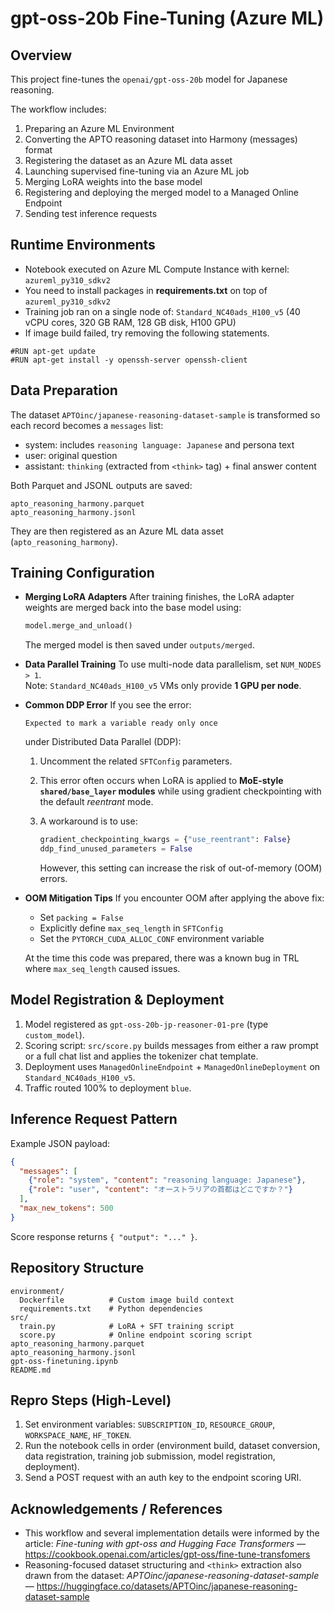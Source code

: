 # gpt-oss-20b Fine-Tuning (Azure ML)

## Overview
This project fine-tunes the `openai/gpt-oss-20b` model for Japanese reasoning.

The workflow includes:
1. Preparing an Azure ML Environment
2. Converting the APTO reasoning dataset into Harmony (messages) format
3. Registering the dataset as an Azure ML data asset
4. Launching supervised fine-tuning via an Azure ML job
5. Merging LoRA weights into the base model
6. Registering and deploying the merged model to a Managed Online Endpoint
7. Sending test inference requests

## Runtime Environments
- Notebook executed on Azure ML Compute Instance with kernel: `azureml_py310_sdkv2`
- You need to install packages in **requirements.txt** on top of `azureml_py310_sdkv2`
- Training job ran on a single node of: `Standard_NC40ads_H100_v5` (40 vCPU cores, 320 GB RAM, 128 GB disk, H100 GPU)
- If image build failed, try removing the following statements.

```
#RUN apt-get update
#RUN apt-get install -y openssh-server openssh-client
```

## Data Preparation
The dataset `APTOinc/japanese-reasoning-dataset-sample` is transformed so each record becomes a `messages` list:
- system: includes `reasoning language: Japanese` and persona text
- user: original question
- assistant: `thinking` (extracted from `<think>` tag) + final answer content

Both Parquet and JSONL outputs are saved:
```
apto_reasoning_harmony.parquet
apto_reasoning_harmony.jsonl
```
They are then registered as an Azure ML data asset (`apto_reasoning_harmony`).

## Training Configuration

* **Merging LoRA Adapters**
  After training finishes, the LoRA adapter weights are merged back into the base model using:

  ```python
  model.merge_and_unload()
  ```

  The merged model is then saved under `outputs/merged`.

* **Data Parallel Training**
  To use multi-node data parallelism, set `NUM_NODES > 1`.
  <br>Note: `Standard_NC40ads_H100_v5` VMs only provide **1 GPU per node**.

* **Common DDP Error**
  If you see the error:

  ```
  Expected to mark a variable ready only once
  ```

  under Distributed Data Parallel (DDP):

  1. Uncomment the related `SFTConfig` parameters.
  2. This error often occurs when LoRA is applied to **MoE-style `shared/base_layer` modules** while using gradient checkpointing with the default *reentrant* mode.
  3. A workaround is to use:

     ```python
     gradient_checkpointing_kwargs = {"use_reentrant": False}
     ddp_find_unused_parameters = False
     ```

     However, this setting can increase the risk of out-of-memory (OOM) errors.

* **OOM Mitigation Tips**
  If you encounter OOM after applying the above fix:

  * Set `packing = False`
  * Explicitly define `max_seq_length` in `SFTConfig`
  * Set the `PYTORCH_CUDA_ALLOC_CONF` environment variable

  At the time this code was prepared, there was a known bug in TRL where `max_seq_length` caused issues.



## Model Registration & Deployment
1. Model registered as `gpt-oss-20b-jp-reasoner-01-pre` (type `custom_model`).
2. Scoring script: `src/score.py` builds messages from either a raw prompt or a full chat list and applies the tokenizer chat template.
3. Deployment uses `ManagedOnlineEndpoint` + `ManagedOnlineDeployment` on `Standard_NC40ads_H100_v5`.
4. Traffic routed 100% to deployment `blue`.

## Inference Request Pattern
Example JSON payload:
```json
{
  "messages": [
    {"role": "system", "content": "reasoning language: Japanese"},
    {"role": "user", "content": "オーストラリアの首都はどこですか？"}
  ],
  "max_new_tokens": 500
}
```
Score response returns `{ "output": "..." }`.

## Repository Structure
```
environment/
  Dockerfile          # Custom image build context
  requirements.txt    # Python dependencies
src/
  train.py            # LoRA + SFT training script
  score.py            # Online endpoint scoring script
apto_reasoning_harmony.parquet
apto_reasoning_harmony.jsonl
gpt-oss-finetuning.ipynb
README.md
```

## Repro Steps (High-Level)
1. Set environment variables: `SUBSCRIPTION_ID`, `RESOURCE_GROUP`, `WORKSPACE_NAME`, `HF_TOKEN`.
2. Run the notebook cells in order (environment build, dataset conversion, data registration, training job submission, model registration, deployment).
3. Send a POST request with an auth key to the endpoint scoring URI.

## Acknowledgements / References
- This workflow and several implementation details were informed by the article:
  *Fine-tuning with gpt-oss and Hugging Face Transformers* — https://cookbook.openai.com/articles/gpt-oss/fine-tune-transfomers
 - Reasoning-focused dataset structuring and `<think>` extraction also drawn from the dataset:
   *APTOinc/japanese-reasoning-dataset-sample* — https://huggingface.co/datasets/APTOinc/japanese-reasoning-dataset-sample


